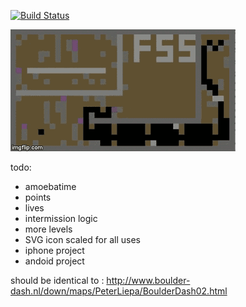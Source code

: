 [![Build Status](https://travis-ci.org/sebseb7/boulderdash_test.svg?branch=master)](https://travis-ci.org/sebseb7/boulderdash_test)

![](https://raw.githubusercontent.com/sebseb7/boulderdash_test/master/bd.gif)


todo:
* amoebatime
* points
* lives
* intermission logic
* more levels
* SVG icon scaled for all uses
* iphone project
* andoid project

should be identical to : http://www.boulder-dash.nl/down/maps/PeterLiepa/BoulderDash02.html
